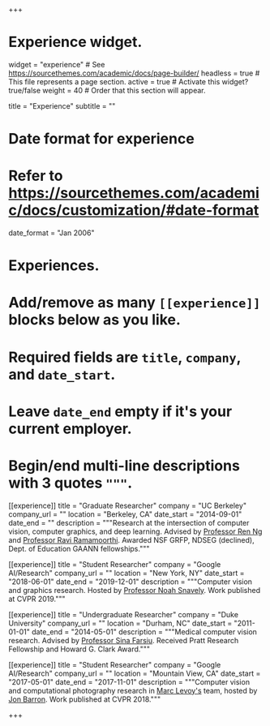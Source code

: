 +++
# Experience widget.
widget = "experience"  # See https://sourcethemes.com/academic/docs/page-builder/
headless = true  # This file represents a page section.
active = true  # Activate this widget? true/false
weight = 40  # Order that this section will appear.

title = "Experience"
subtitle = ""

# Date format for experience
#   Refer to https://sourcethemes.com/academic/docs/customization/#date-format
date_format = "Jan 2006"

# Experiences.
#   Add/remove as many `[[experience]]` blocks below as you like.
#   Required fields are `title`, `company`, and `date_start`.
#   Leave `date_end` empty if it's your current employer.
#   Begin/end multi-line descriptions with 3 quotes `"""`.

[[experience]]
  title = "Graduate Researcher"
  company = "UC Berkeley"
  company_url = ""
  location = "Berkeley, CA"
  date_start = "2014-09-01"
  date_end = ""
  description = """Research at the intersection of computer vision, computer graphics, and deep learning. Advised by [Professor Ren Ng](https://www2.eecs.berkeley.edu/Faculty/Homepages/yirenng.html) and [Professor Ravi Ramamoorthi](https://cseweb.ucsd.edu/~ravir/). Awarded NSF GRFP, NDSEG (declined), Dept. of Education GAANN fellowships."""
  
[[experience]]
  title = "Student Researcher"
  company = "Google AI/Research"
  company_url = ""
  location = "New York, NY"
  date_start = "2018-06-01"
  date_end = "2019-12-01"
  description = """Computer vision and graphics research. Hosted by [Professor Noah Snavely](http://www.cs.cornell.edu/~snavely/). Work published at CVPR 2019."""
  
[[experience]]
  title = "Undergraduate Researcher"
  company = "Duke University"
  company_url = ""
  location = "Durham, NC"
  date_start = "2011-01-01"
  date_end = "2014-05-01"
  description = """Medical computer vision research. Advised by [Professor Sina Farsiu](http://people.duke.edu/~sf59/). Received Pratt Research Fellowship and Howard G. Clark Award."""
  
[[experience]]
  title = "Student Researcher"
  company = "Google AI/Research"
  company_url = ""
  location = "Mountain View, CA"
  date_start = "2017-05-01"
  date_end = "2017-11-01"
  description = """Computer vision and computational photography research in [Marc Levoy's](http://graphics.stanford.edu/~levoy/) team, hosted by [Jon Barron](https://jonbarron.info/). Work published at CVPR 2018."""

+++
